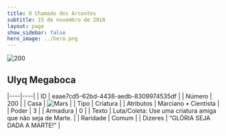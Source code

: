 ```yaml
---
title: O Chamado dos Arcontes
subtitle: 15 de novembro de 2018
layout: page
show_sidebar: false
hero_image: ../hero.png
---
```


![200](https://cdn.keyforgegame.com/media/card_front/pt/341_200_CM3V8FW8C2PG_pt.png)

## Ulyq Megaboca

|----|----|
| ID | eaae7cd5-62bd-4438-aedb-8309974535df |
| Número | 200 |
| Casa | ![Mars](https://archonarcana.com/images/thumb/d/de/Mars.png/22px-Mars.png "Marte") |
| Tipo | Criatura |
| Atributos | Marciano • Cientista |
| Poder | 3 |
| Armadura | 0 |
| Texto | Luta/Coleta: Use uma criatura amiga que não seja de Marte. |
| Raridade | Comum |
| Dizeres | “GLÓRIA SEJA DADA A MARTE!” |
